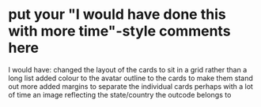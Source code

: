 # put your "I would have done this with more time"-style comments here
I would have: changed the layout of the cards to sit in a grid rather than a long list
              added colour to the avatar
              outline to the cards to make them stand out more
              added margins to separate the individual cards
              perhaps with a lot of time an image reflecting the state/country the outcode belongs to